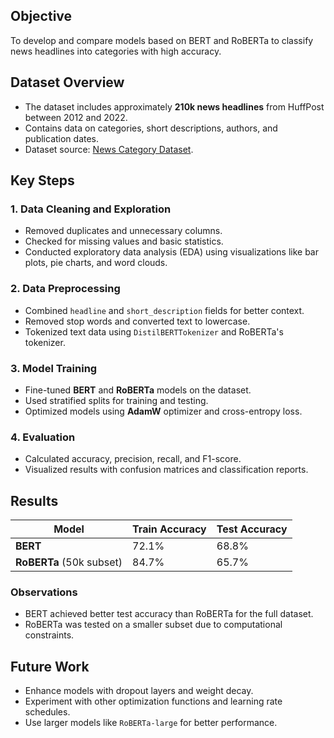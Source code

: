 ## Objective

To develop and compare models based on BERT and RoBERTa to classify news headlines into categories with high accuracy.

## Dataset Overview

- The dataset includes approximately **210k news headlines** from HuffPost between 2012 and 2022.
- Contains data on categories, short descriptions, authors, and publication dates.
- Dataset source: [News Category Dataset](https://www.kaggle.com/rmisra/news-category-dataset).

## Key Steps

### 1. Data Cleaning and Exploration
- Removed duplicates and unnecessary columns.
- Checked for missing values and basic statistics.
- Conducted exploratory data analysis (EDA) using visualizations like bar plots, pie charts, and word clouds.

### 2. Data Preprocessing
- Combined `headline` and `short_description` fields for better context.
- Removed stop words and converted text to lowercase.
- Tokenized text data using `DistilBERTTokenizer` and RoBERTa's tokenizer.

### 3. Model Training
- Fine-tuned **BERT** and **RoBERTa** models on the dataset.
- Used stratified splits for training and testing.
- Optimized models using **AdamW** optimizer and cross-entropy loss.

### 4. Evaluation
- Calculated accuracy, precision, recall, and F1-score.
- Visualized results with confusion matrices and classification reports.

## Results

| Model    | Train Accuracy | Test Accuracy |
|----------|----------------|---------------|
| **BERT** | 72.1%          | 68.8%         |
| **RoBERTa** (50k subset) | 84.7%          | 65.7%         |

### Observations
- BERT achieved better test accuracy than RoBERTa for the full dataset.
- RoBERTa was tested on a smaller subset due to computational constraints.

## Future Work
- Enhance models with dropout layers and weight decay.
- Experiment with other optimization functions and learning rate schedules.
- Use larger models like `RoBERTa-large` for better performance.
